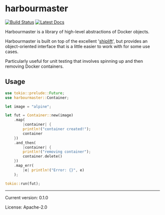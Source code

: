 
# harbourmaster

[![Build Status](https://travis-ci.org/danieleades/harbourmaster.svg?branch=master)](https://travis-ci.org/danieleades/harbourmaster)
[![Latest Docs](https://docs.rs/harbourmaster/badge.svg)](https://docs.rs/harbourmaster/)

Harbourmaster is a library of high-level abstractions of Docker objects.

Harbourmaster is built on top of the excellent '[shiplift](https://github.com/softprops/shiplift)', but provides an object-oriented interface that
is a little easier to work with for some use cases.

Particularly useful for unit testing that involves spinning up and then removing Docker containers.

## Usage
```rust
use tokio::prelude::Future;
use harbourmaster::Container;

let image = "alpine";

let fut = Container::new(image)
    .map(
        |container| {
        println!("container created!");
        container
    })
    .and_then(
        |container| {
        println!("removing container");
        container.delete()
    })
    .map_err(
        |e| println!("Error: {}", e)
    );

tokio::run(fut);
```


---

Current version: 0.1.0

License: Apache-2.0

